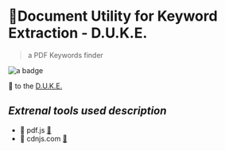 # 🔬Document Utility for Keyword Extraction - D.U.K.E.
> a PDF Keywords finder

<div>
  <img src="https://img.shields.io/badge/javascript-%23323330.svg?style=for-the-badge&logo=javascript&logoColor=%23F7DF1E" alt="a badge"/>
</div>

🔗 to the [D.U.K.E.](https://gabrielemartire.github.io/DUKE/)

## *Extrenal tools used description*
- 📌 pdf.js [🔗](https://mozilla.github.io/pdf.js/)
- 📌 cdnjs.com [🔗](https://cdnjs.com/)
